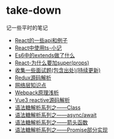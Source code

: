 # take-down
记一些平时的笔记
<br/>
- [React的一些api和例子](https://github.com/MyPrototypeWhat/take-down/issues/1)
- [React中使用ts-小记](https://github.com/MyPrototypeWhat/take-down/issues/2)
- [Es6中的extends做了什么](https://github.com/MyPrototypeWhat/take-down/issues/3)
- [React-为什么要加super(props)](https://github.com/MyPrototypeWhat/take-down/issues/4)
- [收集一些面试题(包含出处)(持续更新)](https://github.com/MyPrototypeWhat/take-down/issues/5)
- [Redux源码解析](https://github.com/MyPrototypeWhat/take-down/issues/6) 
- [网络层知识点](https://github.com/MyPrototypeWhat/take-down/issues/7) 
- [Webpack原理浅析](https://github.com/MyPrototypeWhat/take-down/issues/8)
- [Vue3 reactive源码解析](https://github.com/MyPrototypeWhat/take-down/issues/9) 
- [语法糖解析系列之——Class](https://github.com/MyPrototypeWhat/take-down/issues/13)
- [语法糖解析系列之——async/await](https://github.com/MyPrototypeWhat/take-down/issues/14)
- [语法糖解析系列之——箭头函数](https://github.com/MyPrototypeWhat/take-down/issues/15)
- [语法糖解析系列之——Promise部分实现](https://github.com/MyPrototypeWhat/take-down/issues/16)

